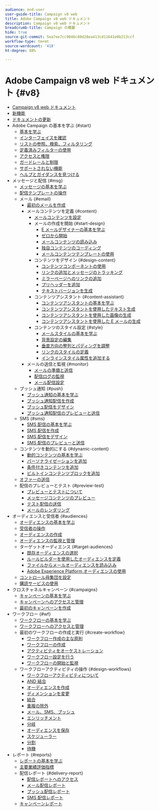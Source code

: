 ```yaml
---
audience: end-user
user-guide-title: Campaign v8 web
title: Adobe Campaign v8 web ドキュメント
description: Campaign v8 web ドキュメント
breadcrumb-title: Campaign の概要
hide: true
source-git-commit: 5ea7ee7cc9046c80d28ea413cd11641e0b213ccf
workflow-type: tm+mt
source-wordcount: '418'
ht-degree: 88%

---
```



# Adobe Campaign v8 web ドキュメント {#v8}

+ [Campaign v8 web ドキュメント](campaign-web-home.md)
+ [新機能](rn/whats-new.md)
+ [ドキュメントの更新](rn/documentation-updates.md)
+ Adobe Campaign の基本を学ぶ {#start}
   + [基本を学ぶ](get-started/get-started.md)
   + [インターフェイスを確認](get-started/user-interface.md)
   + [リストの参照、検索、フィルタリング](get-started/list-filters.md)
   + [定義済みフィルターの使用](get-started/predefined-filters.md)
   + [アクセスと権限](get-started/permissions.md)
   + [ガードレールと制限](get-started/guardrails.md)
   + [サポートされない機能](get-started/unsupported.md)
   + [ヘルプとガイダンスを見つける](get-started/using-ai.md)
+ メッセージと配信 {#msg}
   + [メッセージの基本を学ぶ](msg/gs-messages.md)
   + [配信テンプレートの操作](msg/delivery-template.md)
   + メール {#email}
      + [最初のメールを作成](email/create-email.md)
      + メールコンテンツを定義 {#content}
         + [メールコンテンツを設定](content/edit-content.md)
         + メールの作成を開始 {#start-design}
            + [E メールデザイナーの基本を学ぶ](content/get-started-email-designer.md)
            + [ゼロから開始](content/create-email-content.md)
            + [メールコンテンツの読み込み](content/existing-content.md)
            + [独自コンテンツのコーディング](content/code-content.md)
            + [メールコンテンツテンプレートの使用](content/email-sample-templates.md)
         + コンテンツをデザイン {#design-content}
            + [コンテンツコンポーネントの使用](content/content-components.md)
            + [リンクの追加とメッセージのトラッキング](content/message-tracking.md)
            + [ミラーページへのリンクの追加](content/mirror-page.md)
            + [プリヘッダーを追加](content/preheader.md)
            + [テキストバージョンを生成](content/text-version-email.md)
         + コンテンツアシスタント {#content-assistant}
            + [コンテンツアシスタントの基本を学ぶ](content/generative-gs.md)
            + [コンテンツアシスタントを使用したテキスト生成](content/generative-content.md)
            + [コンテンツアシスタントを使用した画像の生成](content/generative-image.md)
            + [コンテンツアシスタントを使用した E メールの生成](content/generative-email.md)
         + コンテンツのスタイル設定 {#style}
            + [メールスタイルの基本を学ぶ](content/get-started-email-style.md)
            + [背景設定の編集](content/backgrounds.md)
            + [垂直方向の整列とパディングを調整](content/alignment-and-padding.md)
            + [リンクのスタイルの定義](content/styling-links.md)
            + [インラインスタイル属性を追加する](content/inline-styling.md)
      + メールの送信と監視 {#monitor}
         + [メールの準備と送信](monitor/prepare-send.md)
         + [配信ログの監視](monitor/delivery-logs.md)
         + [メール配信設定](advanced-settings/delivery-settings.md)
   + プッシュ通知 {#push}
      + [プッシュ通知の基本を学ぶ](push/gs-push.md)
      + [プッシュ通知配信を作成](push/create-push.md)
      + [プッシュ配信をデザイン](push/content-push.md)
      + [プッシュ通知配信のプレビューと送信](push/send-push.md)
   + SMS {#sms}
      + [SMS 配信の基本を学ぶ](sms/gs-sms.md)
      + [SMS 配信を作成](sms/create-sms.md)
      + [SMS 配信をデザイン](sms/content-sms.md)
      + [SMS 配信のプレビューと送信](sms/send-sms.md)
   + コンテンツを動的にする {#dynamic-content}
      + [動的コンテンツの基本を学ぶ](personalization/gs-personalization.md)
      + [パーソナライゼーションを追加](personalization/personalize.md)
      + [条件付きコンテンツを追加](personalization/conditions.md)
      + [ビルトインコンテンツブロックを追加](personalization/content-blocks.md)
   + [オファーの送信](content/offers.md)
   + 配信のプレビューとテスト {#preview-test}
      + [プレビューとテストについて](preview-test/preview-test.md)
      + [メッセージコンテンツのプレビュー](preview-test/preview-content.md)
      + [テスト配信の送信](preview-test/test-deliveries.md)
      + [メールのレンダリング](preview-test/email-rendering.md)
+ オーディエンスと受信者 {#audiences}
   + [オーディエンスの基本を学ぶ](audience/about-audiences.md)
   + [受信者の操作](audience/about-recipients.md)
   + [オーディエンスの作成](audience/create-audience.md)
   + [オーディエンスの監視と管理](audience/access-audiences.md)
   + ターゲットオーディエンス {#target-audiences}
      + [既存オーディエンスの選択](audience/add-audience.md)
      + [ルールビルダーを使用したオーディエンスを定義](audience/segment-builder.md)
      + [ファイルからメールオーディエンスを読み込み](audience/file-audience.md)
      + [Adobe Experience Platform オーディエンスの使用](audience/aep-audience.md)
   + [コントロール母集団を設定](audience/control-group.md)
   + [購読サービスの使用](audience/create-service.md)
+ クロスチャネルキャンペーン {#campaigns}
   + [キャンペーンの基本を学ぶ](campaigns/gs-campaigns.md)
   + [キャンペーンへのアクセスと管理](campaigns/manage-campaigns.md)
   + [最初のキャンペーンを作成](campaigns/create-campaigns.md)
+ ワークフロー {#wf}
   + [ワークフローの基本を学ぶ](workflows/gs-workflows.md)
   + [ワークフローへのアクセスと管理](workflows/access-monitor.md)
   + 最初のワークフローの作成と実行 {#create-workflow}
      + [ワークフロー作成の主な原則](workflows/gs-workflow-creation.md)
      + [ワークフローの作成](workflows/create-workflow.md)
      + [アクティビティをオーケストレーション](workflows/orchestrate-activities.md)
      + [ワークフロー設定を行う](workflows/workflow-settings.md)
      + [ワークフローの開始と監視](workflows/start-monitor-workflows.md)
   + ワークフローアクティビティの操作 {#design-workflows}
      + [ワークフローアクティビティについて](workflows/activities/about-activities.md)
      + [AND 結合](workflows/activities/and-join.md)
      + [オーディエンスを作成](workflows/activities/build-audience.md)
      + [ディメンションを変更](workflows/activities/change-dimension.md)
      + [結合](workflows/activities/combine.md)
      + [重複の除外](workflows/activities/deduplication.md)
      + [メール、SMS、プッシュ](workflows/activities/channels.md)
      + [エンリッチメント](workflows/activities/enrichment.md)
      + [分岐](workflows/activities/fork.md)
      + [オーディエンスを保存](workflows/activities/save-audience.md)
      + [スケジューラー](workflows/activities/scheduler.md)
      + [分割](workflows/activities/split.md)
      + [待機](workflows/activities/wait.md)
+ レポート {#reports}
   + [レポートの基本を学ぶ](reporting/gs-reports.md)
   + [主要業績評価指標](reporting/kpis.md)
   + 配信レポート {#delivery-report}
      + [配信レポートへのアクセス](reporting/delivery-reports.md)
      + [メール配信レポート](reporting/email-report.md)
      + [プッシュ配信レポート](reporting/push-report.md)
      + [SMS 配信レポート](reporting/sms-report.md)
   + [キャンペーンレポート](reporting/campaign-reports.md)
